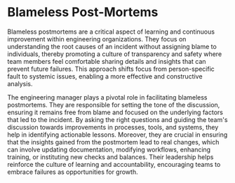 # Blameless Post-Mortems

Blameless postmortems are a critical aspect of learning and continuous improvement within engineering organizations. They focus on understanding the root causes of an incident without assigning blame to individuals, thereby promoting a culture of transparency and safety where team members feel comfortable sharing details and insights that can prevent future failures. This approach shifts focus from person-specific fault to systemic issues, enabling a more effective and constructive analysis.

The engineering manager plays a pivotal role in facilitating blameless postmortems. They are responsible for setting the tone of the discussion, ensuring it remains free from blame and focused on the underlying factors that led to the incident. By asking the right questions and guiding the team's discussion towards improvements in processes, tools, and systems, they help in identifying actionable lessons. Moreover, they are crucial in ensuring that the insights gained from the postmortem lead to real changes, which can involve updating documentation, modifying workflows, enhancing training, or instituting new checks and balances. Their leadership helps reinforce the culture of learning and accountability, encouraging teams to embrace failures as opportunities for growth.
